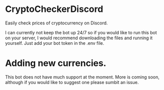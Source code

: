 # CryptoCheckerDiscord
Easily check prices of cryptocurrency on Discord.

I can currently not keep the bot up 24/7 so if you would like to run this bot on your server, I would recommend downloading the files and running it yourself. Just add your bot token in the .env file. 

<h1>Adding new currencies.</h1>
This bot does not have much support at the moment. More is coming soon, although if you would like to suggest one please sumbit an issue.

